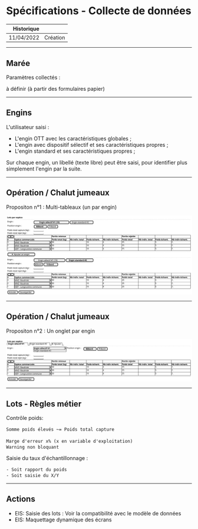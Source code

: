 # Spécifications - Collecte de données


Historique     |         |
---------:|---------|
11/04/2022| Création |

---

## Marée

Paramètres collectés :

à définir (à partir des formulaires papier)

---

## Engins

L'utilisateur saisi :
- L'engin OTT avec les caractéristiques globales ;
- L'engin avec dispositif sélectif et ses caractéristiques propres ;
- L'engin standard et ses caractéristiques propres ;

Sur chaque engin, un libellé (texte libre) peut être saisi, pour identifier plus simplement l'engin par la suite.

---

## Opération / Chalut jumeaux

Propositon n°1 : Multi-tableaux (un par engin) 

![collect](/projects/apase/spe/batch-multi.svg)

---
## Opération / Chalut jumeaux

Propositon n°2 : Un onglet par engin

![collect](/projects/apase/spe/batch-tabs.svg)

---

## Lots - Règles métier

Contrôle poids:

```text
Somme poids élevés ~= Poids total capture

Marge d'erreur x% (x en variable d'exploitation)
Warning non bloquant  
``` 

Saisie du taux d'échantillonnage :
```text
- Soit rapport du poids
- Soit saisie du X/Y
```


---
## Actions

- EIS: Saisie des lots : Voir la compatibilité avec le modèle de données
- EIS: Maquettage dynamique des écrans
